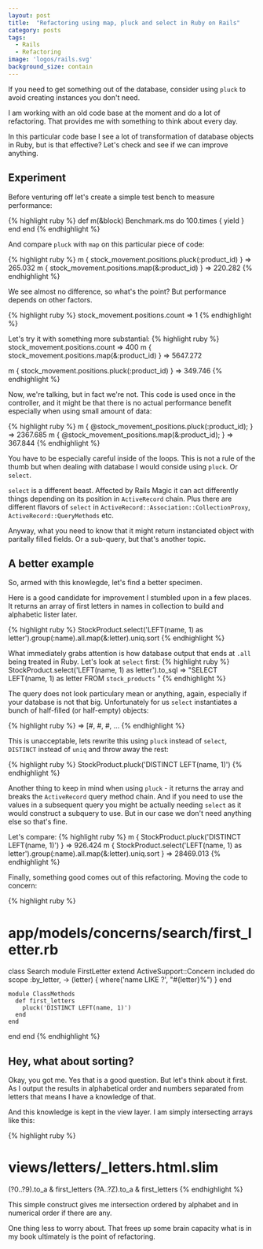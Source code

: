 ```yaml
---
layout: post
title:  "Refactoring using map, pluck and select in Ruby on Rails"
category: posts
tags:
  - Rails
  - Refactoring
image: 'logos/rails.svg'
background_size: contain
---
```

If you need to get something out of the database, consider using `pluck` to avoid
creating instances you don't need.

I am working with an old code base at the moment and do a lot of refactoring.
That provides me with something to think about every day.

In this particular code base I see a lot of transformation of database objects
in Ruby, but is that effective?
Let's check and see if we can improve anything.

## Experiment

Before venturing off let's create a simple test bench to measure performance:

{% highlight ruby %}
def m(&block)
  Benchmark.ms do
    100.times { yield }
  end
end
{% endhighlight %}

And compare `pluck` with `map` on this particular piece of code:

{% highlight ruby %}
m { stock_movement.positions.pluck(:product_id) }
=> 265.032
m { stock_movement.positions.map(&:product_id) }
=> 220.282
{% endhighlight %}

We see almost no difference, so what's the point? But performance depends on other factors.

{% highlight ruby %}
stock_movement.positions.count
=> 1
{% endhighlight %}

Let's try it with something more substantial:
{% highlight ruby %}
stock_movement.positions.count
=> 400
m { stock_movement.positions.map(&:product_id) }
=> 5647.272

m { stock_movement.positions.pluck(:product_id) }
=> 349.746
{% endhighlight %}

Now, we're talking, but in fact we're not.
This code is used once in the controller, and it might be that there is no
actual performance benefit especially when using small amount of data:

{% highlight ruby %}
m { @stock_movement_positions.pluck(:product_id); }
=> 2367.685
m { @stock_movement_positions.map(&:product_id); }
=> 367.844
{% endhighlight %}

You have to be especially careful inside of the loops. This is not a rule of the thumb
but when dealing with database I would conside using `pluck`. Or `select`.

`select` is a different beast. Affected by Rails Magic it can act differently
things depending on its position in `ActiveRecord` chain. Plus there are different
flavors of `select` in `ActiveRecord::Association::CollectionProxy`, `ActiveRecord::QueryMethods` etc.

Anyway, what you need to know that it might return instanciated object with paritally filled fields. Or a sub-query, but that's another topic.

## A better example
So, armed with this knowlegde, let's find a better specimen.

Here is a good candidate for improvement I stumbled upon in a few places.
It returns an array of first letters in names in collection to build and alphabetic
lister later.

{% highlight ruby %}
StockProduct.select('LEFT(name, 1) as letter').group(:name).all.map(&:letter).uniq.sort
{% endhighlight %}

What immediately grabs attention is how database output that ends at `.all` being treated in Ruby.
Let's look at `select` first:
{% highlight ruby %}
StockProduct.select('LEFT(name, 1) as letter').to_sql
=> "SELECT LEFT(name, 1) as letter FROM `stock_products` "
{% endhighlight %}

The query does not look particulary mean or anything, again, especially if your
database is not that big. Unfortunately for us `select` instantiates a bunch of
half-filled (or half-empty) objects:

{% highlight ruby %}
=> [#<StockProduct >, #<StockProduct >, #<StockProduct >, ...
{% endhighlight %}

This is unacceptable, lets rewrite this using `pluck` instead of `select`, `DISTINCT` instead of `uniq` and throw away the rest:

{% highlight ruby %}
StockProduct.pluck('DISTINCT LEFT(name, 1)')
{% endhighlight %}

Another thing to keep in mind when using `pluck` - it returns the array and
breaks the `ActiveRecord` query method chain. And if you need to use the values
in a subsequent query you might be actually needing `select` as it would
construct a subquery to use. But in our case we don't need anything else so that's fine.

Let's compare:
{% highlight ruby %}
m { StockProduct.pluck('DISTINCT LEFT(name, 1)') }
=> 926.424
m { StockProduct.select('LEFT(name, 1) as letter').group(:name).all.map(&:letter).uniq.sort }
=> 28469.013
{% endhighlight %}

Finally, something good comes out of this refactoring. Moving the code to concern:

{% highlight ruby %}
# app/models/concerns/search/first_letter.rb
class Search
  module FirstLetter
    extend ActiveSupport::Concern
    included do
      scope :by_letter, -> (letter) { where('name LIKE ?', "#{letter}%") }
    end

    module ClassMethods
      def first_letters
        pluck('DISTINCT LEFT(name, 1)')
      end
    end
  end
end
{% endhighlight %}

## Hey, what about sorting?
Okay, you got me. Yes that is a good question. But let's think about it first.
As I output the results in alphabetical order and numbers separated from letters
that means I have a knowledge of that.

And this knowledge is kept in the view layer. I am simply intersecting arrays like this:

{% highlight ruby %}
# views/letters/_letters.html.slim
(?0..?9).to_a & first_letters
(?A..?Z).to_a & first_letters
{% endhighlight %}

This simple construct gives me intersection ordered by alphabet and in numerical order if there are any.

One thing less to worry about. That frees up some brain capacity what is in my
book ultimately is the point of refactoring.
